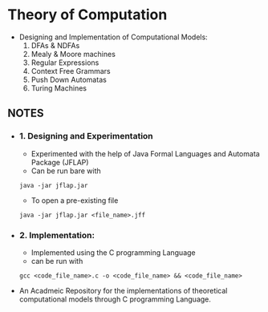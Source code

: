 # Theory of Computation
- Designing and Implementation of Computational Models:
    1. DFAs & NDFAs
    2. Mealy & Moore machines
    3. Regular Expressions
    4. Context Free Grammars
    5. Push Down Automatas
    6. Turing Machines

## NOTES
- ### 1. Designing and Experimentation
    - Experimented with the help of Java Formal Languages and Automata Package (JFLAP)
    - Can be run bare with 
    ```shell
    java -jar jflap.jar
    ```
    - To open a pre-existing file
    ```shell
    java -jar jflap.jar <file_name>.jff
    ```
- ### 2. Implementation:
    - Implemented using the C programming Language 
    - can be run with 
    ```shell
    gcc <code_file_name>.c -o <code_file_name> && <code_file_name>
    ```

- An Acadmeic Repository for the implementations of theoretical computational models through C programming Language. 

